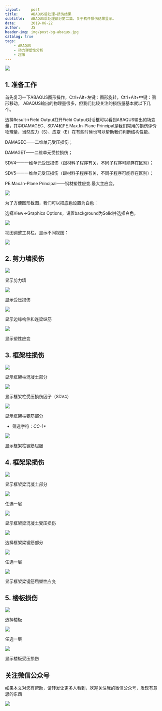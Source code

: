 ```yaml
---
layout:     post
title:      ABAQUS后处理—损伤结果
subtitle:   ABAQUS后处理部分第二篇，关于构件损伤结果显示。
date:       2019-06-22
author:     JS
header-img: img/post-bg-abaqus.jpg
catalog: true
tags:
    - ABAQUS
    - 动力弹塑性分析
    - 超限
---
```


![](http://wx3.sinaimg.cn/large/783153a1gy1g4a1i6io9dg20fk088b2b.gif)

## 1. 准备工作

首先复习一下ABAQUS图形操作，Ctrl+Alt+左键：图形旋转，Ctrl+Alt+中键：图形移动。
ABAQUS输出的物理量很多，但我们比较关注的损伤量基本就以下几个。

选择Result→Field Output打开Field Output对话框可以看到ABAQUS输出的场变量，其中DAMAGEC、SDV4和PE.Max.In-Plane Principal是我们常用的损伤评价物理量，当然应力（S）、应变（E）在有些时候也可以帮助我们判断结构性能。

DAMAGEC——二维单元受压损伤；

DAMAGET——二维单元受拉损伤；

SDV4——一维单元受压损伤（跟材料子程序有关，不同子程序可能存在区别）；

SDV5——一维单元受压损伤（跟材料子程序有关，不同子程序可能存在区别）；

PE.Max.In-Plane Principal——钢材塑性应变.最大主应变。

![](https://wx3.sinaimg.cn/mw1024/783153a1gy1g4a1i4vwerj20gb0jddie.jpg)
 
为了方便图形截图，我们可以把底色设置为白色：

选择View→Graphics Options，设置background为Solid并选择白色。

![](https://wx2.sinaimg.cn/mw1024/783153a1gy1g4a1i4v34xj20lc0cogne.jpg)
 
视图调整工具栏，显示不同视图：

![](https://wx1.sinaimg.cn/mw1024/783153a1gy1g4a1snf8wgj209j021jrd.jpg)
 
## 2. 剪力墙损伤

![](https://wx4.sinaimg.cn/mw1024/783153a1gy1g4a1i5actaj21gw0suguo.jpg)
 
显示剪力墙

![](https://wx4.sinaimg.cn/mw1024/783153a1gy1g4a1i5303bj21gw0svq9h.jpg)
 
显示受压损伤

![](https://wx3.sinaimg.cn/mw1024/783153a1gy1g4a1i58tkcj21gw0sujz4.jpg)
 
显示边缘构件和连梁纵筋

![](https://wx2.sinaimg.cn/mw1024/783153a1gy1g4a1i574fhj21gw0svagm.jpg)
 
显示塑性应变

## 3. 框架柱损伤

![](https://wx4.sinaimg.cn/mw1024/783153a1gy1g4a1i52172j21gw0sswnd.jpg)
 
显示框架柱混凝土部分

![](https://wx1.sinaimg.cn/mw1024/783153a1gy1g4a1k8nfugj21gw0su0yk.jpg)
 
显示框架柱受压损伤因子（SDV4）

![](https://wx1.sinaimg.cn/mw1024/783153a1gy1g4a1k8pk30j21gw0stthm.jpg)
 
显示框架柱钢筋部分

- 筛选字符：*CC*-1*

![](https://wx1.sinaimg.cn/mw1024/783153a1gy1g4a1k8qvbbj21gw0ssgrh.jpg)
 
显示框架柱钢筋屈服

## 4. 框架梁损伤

![](https://wx2.sinaimg.cn/mw1024/783153a1gy1g4a1k8pilaj21gw0svaj0.jpg)
 
显示框架梁混凝土部分

![](https://wx2.sinaimg.cn/mw1024/783153a1gy1g4a1k8peooj21gw0ss7bm.jpg)
 
任选一层

![](https://wx1.sinaimg.cn/mw1024/783153a1gy1g4a1k8pm2qj21gw0sujxe.jpg)
 
显示框架梁混凝土受压损伤

![](https://wx2.sinaimg.cn/mw1024/783153a1gy1g4a1k8x7djj21gw0svaix.jpg)
 
选择框架梁钢筋部分

![](https://wx1.sinaimg.cn/mw1024/783153a1gy1g4a1k9022mj21gw0svjz4.jpg)
 
任选一层

![](https://wx2.sinaimg.cn/mw1024/783153a1gy1g4a1k96xivj21gw0stwkp.jpg)
 
显示框架梁钢筋屈塑性应变

## 5. 楼板损伤

![](https://wx4.sinaimg.cn/mw1024/783153a1gy1g4a1km2z3pj21gw0sv47h.jpg)
 
选择楼板

![](https://wx2.sinaimg.cn/mw1024/783153a1gy1g4a1km23nrj21gw0swtg2.jpg)
 
任选一层

![](https://wx2.sinaimg.cn/mw1024/783153a1gy1g4a1km358ej21gw0sv48u.jpg)
 
显示楼板受压损伤

## 关注微信公众号

如果本文对您有帮助，请转发让更多人看到，欢迎关注我的微信公众号，发现有意思的东西 

![](https://wx4.sinaimg.cn/mw1024/783153a1gy1g3n6a5x479j20iw09kjt7.jpg)
 
